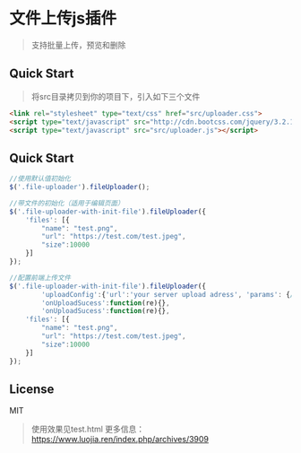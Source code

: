 # 文件上传js插件
> 支持批量上传，预览和删除

## Quick Start
>将src目录拷贝到你的项目下，引入如下三个文件

``` html
<link rel="stylesheet" type="text/css" href="src/uploader.css">
<script type="text/javascript" src="http://cdn.bootcss.com/jquery/3.2.1/jquery.min.js"></script>
<script type="text/javascript" src="src/uploader.js"></script>
```

## Quick Start
```js
//使用默认值初始化
$('.file-uploader').fileUploader();

//带文件的初始化（适用于编辑页面）
$('.file-uploader-with-init-file').fileUploader({
    'files': [{
        "name": "test.png",
        "url": "https://test.com/test.jpeg",
        "size":10000
    }]
});

//配置前端上传文件
$('.file-uploader-with-init-file').fileUploader({
        'uploadConfig':{'url':'your server upload adress', 'params': {//your server upload auth params}}
        'onUploadSucess':function(re){},
        'onUploadSucess':function(re){},
    'files': [{
        "name": "test.png",
        "url": "https://test.com/test.jpeg",
        "size":10000
    }]
});
```
## License
MIT

>使用效果见test.html
>更多信息：https://www.luojia.ren/index.php/archives/3909